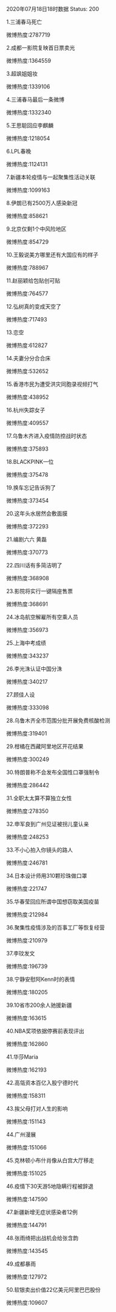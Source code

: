 2020年07月18日18时数据
Status: 200

1.三浦春马死亡

微博热度:2787719

2.成都一影院复映首日票卖光

微博热度:1364559

3.超飒姐姐妆

微博热度:1339106

4.三浦春马最后一条微博

微博热度:1332340

5.王思聪回应李麒麟

微博热度:1218054

6.LPL春晚

微博热度:1124131

7.新疆本轮疫情与一起聚集性活动关联

微博热度:1099163

8.伊朗已有2500万人感染新冠

微博热度:858621

9.北京仅剩1个中风险地区

微博热度:854729

10.王毅说美方哪里还有大国应有的样子

微博热度:788967

11.赵丽颖给包贴创可贴

微博热度:764577

12.弘树真的变成天空了

微博热度:717493

13.恋空

微博热度:612827

14.夫妻分分合合床

微博热度:532652

15.香港市民为遭受洪灾同胞录视频打气

微博热度:438952

16.杭州失踪女子

微博热度:409557

17.乌鲁木齐进入疫情防控战时状态

微博热度:375893

18.BLACKPINK一位

微博热度:375478

19.换车忘记告诉狗了

微博热度:373454

20.这年头水居然会敷面膜

微博热度:372293

21.编剧六六 黄磊

微博热度:370773

22.四川话有多简洁明了

微博热度:368908

23.影院将实行一键隔座售票

微博热度:368691

24.冰岛航空解雇所有空乘人员

微博热度:356973

25.上海中考成绩

微博热度:343237

26.李光洙认证中国分洙

微博热度:340217

27.顾佳人设

微博热度:333098

28.乌鲁木齐全市范围分批开展免费核酸检测

微博热度:319401

29.柑橘在西藏阿里地区开花结果

微博热度:300249

30.特朗普称不会发布全国性口罩强制令

微博热度:286442

31.全职太太算不算独立女性

微博热度:278350

32.申军良到广州见证被拐儿童认亲

微博热度:248253

33.不小心拍入你镜头的路人

微博热度:246781

34.日本设计师用310颗珍珠做口罩

微博热度:221747

35.华春莹回应所谓中国想窃取美国疫苗

微博热度:212984

36.聚集性疫情涉及的百事工厂等恢复经营

微博热度:210979

37.李玟发文

微博热度:196739

38.宁静安慰阿Kenn时的表情

微博热度:180205

39.10省市200余人驰援新疆

微博热度:163615

40.NBA奖项依据停赛前表现评出

微博热度:162860

41.华莎Maria

微博热度:162193

42.高瓴资本百亿入股宁德时代

微博热度:158311

43.挨父母打对人生的影响

微博热度:151143

44.广州漫展

微博热度:151066

45.克林顿小布什肖像从白宫大厅移走

微博热度:151025

46.疫情下30天游5地隐瞒行程被辞退

微博热度:147590

47.新疆新增无症状感染者12例

微博热度:144791

48.张雨绮把出战机会给张含韵

微博热度:143545

49.成都暴雨

微博热度:127972

50.软银卖出价值22亿美元阿里巴巴股份

微博热度:109607

